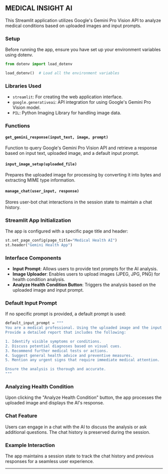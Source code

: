 ## MEDICAL INSIGHT AI

This Streamlit application utilizes Google's Gemini Pro Vision API to analyze medical conditions based on uploaded images and input prompts.

### Setup

Before running the app, ensure you have set up your environment variables using dotenv.

```python
from dotenv import load_dotenv

load_dotenv()  # Load all the environment variables
```

### Libraries Used

- `streamlit`: For creating the web application interface.
- `google.generativeai`: API integration for using Google's Gemini Pro Vision model.
- `PIL`: Python Imaging Library for handling image data.

### Functions

#### `get_gemini_response(input_text, image, prompt)`

Function to query Google's Gemini Pro Vision API and retrieve a response based on input text, uploaded image, and a default input prompt.

#### `input_image_setup(uploaded_file)`

Prepares the uploaded image for processing by converting it into bytes and extracting MIME type information.

#### `manage_chat(user_input, response)`

Stores user-bot chat interactions in the session state to maintain a chat history.

### Streamlit App Initialization

The app is configured with a specific page title and header:

```python
st.set_page_config(page_title="Medical Health AI")
st.header("Gemini Health App")
```

### Interface Components

- **Input Prompt**: Allows users to provide text prompts for the AI analysis.
- **Image Uploader**: Enables users to upload images (JPEG, JPG, PNG) for health condition analysis.
- **Analyze Health Condition Button**: Triggers the analysis based on the uploaded image and input prompt.

### Default Input Prompt

If no specific prompt is provided, a default prompt is used:

```python
default_input_prompt = """
You are a medical professional. Using the uploaded image and the input description, analyze the overall health condition of the patient. 
Provide a detailed report that includes the following:

1. Identify visible symptoms or conditions.
2. Discuss potential diagnoses based on visual cues.
3. Recommend further medical tests or actions.
4. Suggest general health advice and preventive measures.
5. Mention any urgent signs that require immediate medical attention.

Ensure the analysis is thorough and accurate.
"""
```

### Analyzing Health Condition

Upon clicking the "Analyze Health Condition" button, the app processes the uploaded image and displays the AI's response.

### Chat Feature

Users can engage in a chat with the AI to discuss the analysis or ask additional questions. The chat history is preserved during the session.

### Example Interaction

The app maintains a session state to track the chat history and previous responses for a seamless user experience.

---
